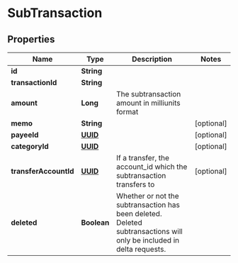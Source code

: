 # SubTransaction

## Properties
Name | Type | Description | Notes
------------ | ------------- | ------------- | -------------
**id** | **String** |  | 
**transactionId** | **String** |  | 
**amount** | **Long** | The subtransaction amount in milliunits format | 
**memo** | **String** |  |  [optional]
**payeeId** | [**UUID**](UUID.md) |  |  [optional]
**categoryId** | [**UUID**](UUID.md) |  |  [optional]
**transferAccountId** | [**UUID**](UUID.md) | If a transfer, the account_id which the subtransaction transfers to |  [optional]
**deleted** | **Boolean** | Whether or not the subtransaction has been deleted.  Deleted subtransactions will only be included in delta requests. | 
